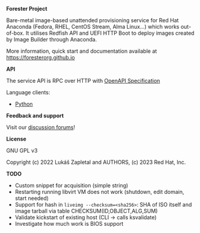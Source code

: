**Forester Project**

Bare-metal image-based unattended provisioning service for Red Hat Anaconda
(Fedora, RHEL, CentOS Stream, Alma Linux...) which works out-of-box. It
utilises Redfish API and UEFI HTTP Boot to deploy images created by Image
Builder through Anaconda.

More information, quick start and documentation available at
https://foresterorg.github.io

**API**

The service API is RPC over HTTP with [OpenAPI Specification](https://redocly.github.io/redoc/?url=https://raw.githubusercontent.com/foresterorg/forester/main/openapi.gen.yaml)

Language clients:

* [Python](https://github.com/foresterorg/forester-client-python)

**Feedback and support**

Visit our [discussion forums](https://github.com/foresterorg/forester/discussions)!

**License**

GNU GPL v3

Copyright (c) 2022 Lukáš Zapletal and AUTHORS, (c) 2023 Red Hat, Inc.

**TODO**

* Custom snippet for acquisition (simple string)
* Restarting running libvirt VM does not work (shutdown, edit domain, start needed)
* Support for hash in `liveimg --checksum=<sha256>`: SHA of ISO itself and image tarball via table CHECKSUM(ID,OBJECT,ALG,SUM)
* Validate kickstart of existing host (CLI -> calls ksvalidate)
* Investigate how much work is BIOS support
